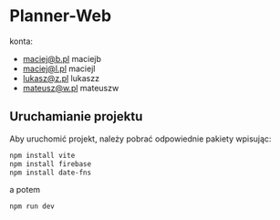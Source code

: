 # Planner-Web
 konta:
 * maciej@b.pl maciejb
 * maciej@l.pl maciejl
 * lukasz@z.pl lukaszz
 * mateusz@w.pl mateuszw

## Uruchamianie projektu

Aby uruchomić projekt, należy pobrać odpowiednie pakiety wpisując:

```sh
npm install vite
npm install firebase
npm install date-fns

```
a potem 

```sh
npm run dev
```
